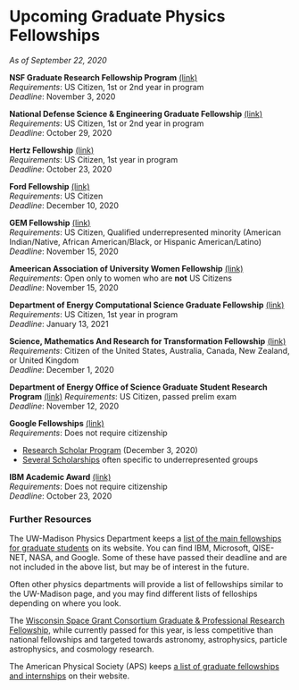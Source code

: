 # Upcoming Graduate Physics Fellowships

_As of September 22, 2020_

**NSF Graduate Research Fellowship Program** [(link)](https://www.nsfgrfp.org/) 
<br>
_Requirements_: US Citizen, 1st or 2nd year in program
<br>
_Deadline_: November 3, 2020

**National Defense Science & Engineering Graduate Fellowship** [(link)](https://ndseg.sysplus.com/)
<br>
_Requirements_: US Citizen, 1st or 2nd year in program
<br>
_Deadline_: October 29, 2020

**Hertz Fellowship** [(link)](https://www.hertzfoundation.org/the-fellowship/apply-for-fellowship/)
<br>
_Requirements_: US Citizen, 1st year in program
<br>
_Deadline_: October 23, 2020

**Ford Fellowship** [(link)](https://sites.nationalacademies.org/pga/fordfellowships/index.htm)
<br>
_Requirements_: US Citizen
<br>
_Deadline_: December 10, 2020

**GEM Fellowship** [(link)](http://www.gemfellowship.org/students/gem-fellowship-program/)
<br>
_Requirements_: US Citizen, Qualified underrepresented minority (American Indian/Native, African American/Black, or Hispanic American/Latino)
<br>
_Deadline_: November 15, 2020

**Ameerican Association of University Women Fellowship** [(link)](https://www.aauw.org/resources/programs/fellowships-grants/current-opportunities/international/)
<br>
_Requirements_: Open only to women who are **not** US Citizens
<br>
_Deadline_: November 15, 2020

**Department of Energy Computational Science Graduate Fellowship** [(link)](https://www.krellinst.org/csgf/)
<br>
_Requirements_: US Citizen, 1st year in program
<br>
_Deadline_: January 13, 2021

**Science, Mathematics And Research for Transformation Fellowship** [(link)](https://www.smartscholarship.org/smart)
<br>
_Requirements_: Citizen of the United States, Australia, Canada, New Zealand, or United Kingdom
<br>
_Deadline_: December 1, 2020

**Department of Energy Office of Science Graduate Student Research Program** [(link)](https://science.osti.gov/wdts/scgsr)
_Requirements_: US Citizen, passed prelim exam
<br>
_Deadline_: November 12, 2020

**Google Fellowships** [(link)](https://research.google/outreach/)
<br>
_Requirements_: Does not require citizenship

- [Research Scholar Program](https://research.google/outreach/research-scholar-program/) (December 3, 2020)
- [Several Scholarships](https://buildyourfuture.withgoogle.com/scholarships/) often specific to underrepresented groups

**IBM Academic Award** [(link)](https://www.research.ibm.com/university/awards/fellowships.html)
<br>
_Requirements_: Does not require citizenship
<br>
_Deadline_: October 23, 2020

### Further Resources

The UW-Madison Physics Department keeps a [list of the main fellowships for graduate students](https://www.physics.wisc.edu/graduate/current-phd-students/phd-resources/#fellowships-and-funding) on its website. You can find IBM, Microsoft, QISE-NET, NASA, and Google. Some of these have passed their deadline and are not included in the above list, but may be of interest in the future.

Often other physics departments will provide a list of fellowships similar to the UW-Madison page, and you may find different lists of felloships depending on where you look.

The [Wisconsin Space Grant Consortium Graduate & Professional Research Fellowship](https://spacegrant.carthage.edu/funding-programs/research/wsgc-fellowship/), while currently passed for this year, is less competitive than national fellowships and targeted towards astronomy, astrophysics, particle astrophysics, and cosmology research.

The American Physical Society (APS) keeps [a list of graduate fellowships and internships](https://www.aps.org/careers/employment/internships.cfm) on their website.